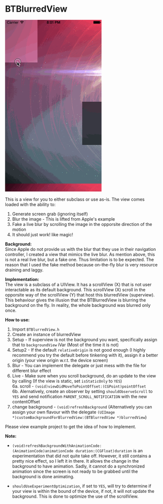 BTBlurredView
=============

![sample](/Gifs/blurview.gif)

This is a view for you to either subclass or use as-is. The view comes loaded with the ability to:

1. Generate screen grab (ignoring itself)
2. Blur the image - This is lifted from Apple's example
3. Fake a live blur by scrolling the image in the opporsite direction of the motion
4. It should just work! like magic! 

**Background:**  
Since Apple do not provide us with the blur that they use in their navigation controller, I created a view that mimics the live blur. As mention above, this is not a real live blur, but a fake one. Thus limitation is to be expected. The reason that I used the fake method because on-the-fly blur is very resource draining and laggy. 

**Implementation:**  
The view is a subclass of a UIView. It has a scrollView (X) that is not user interactable as its default background. This scrollView (X) scroll in the opporsite way of the scrollView (Y) that host this blurredView (superview). This behaviour gives the illusion that the BTBlurredView is blurring the background on the fly. In reality, the whole background was blurred only once. 

**How to use:**

1. Import `BTBlurredView.h`
2. Create an instance of blurredView  
3. Setup - If superview is not the background you want, specifically assign that to `backgroundView` iVar (Most of the time it is not)
4. Setup2 - If the default `relativeOrigin` is not good enough (I highly recommend you try the default before tinkering with it), assign it a better origin (your view origin w.r.t. the device screen)
5. Blur - You can implement the delegate or just mess with the file for different blur effect  
6. Live - Make sure when you scroll background, do an update to the view by calling (If the view is static, set `isStaticOnly` to `YES`)   
	6a. scroll - `(void)viewDidMoveToPointOffset:(CGPoint)pointOffset  `  
	6b. Alernatively, create an observer by setting `shouldObserveScroll` to `YES` and send notification `PARENT_SCROLL_NOTIFICATION` with the new contentOffset
7. change background - `(void)refreshBackground` (Alternatively you can assign your own flavour with the delegate `(UIImage *)customBackgroundForBlurredView:(BTBlurredView *)blurredView`)


Please view example project to get the idea of how to implement. 

**Note:**
* `(void)refreshBackgroundWithAnimationCode:(AnimationCode)animationCode duration:(CGFloat)duration` is an experimentation that did not quite take off. However, it still contains a pretty nice effect, so I left it in there. It allows the change in the background to have animation. Sadly, it cannot do a synchronized animation since the screen is not ready to be grabbed until the background is done animating. 

* `shouldUseExperimentOptimization`, if set to `YES`, will try to determine if your view is within the bound of the device, if not, it will not update the background. This is done to optimize the use of the scrollView.

